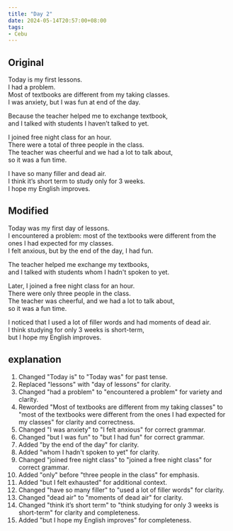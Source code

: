 ```yaml
---
title: "Day 2"
date: 2024-05-14T20:57:00+08:00
tags:
- Cebu
---
```


## Original

Today is my first lessons.  
I had a problem.  
Most of textbooks are different from my taking classes.  
I was anxiety, but I was fun at end of the day.

Because the teacher helped me to exchange textbook,  
and I talked with students I haven’t talked to yet.

I joined free night class for an hour.  
There were a total of three people in the class.  
The teacher was cheerful and we had a lot to talk about,  
so it was a fun time.

I have so many filler and dead air.  
I think it’s short term to study only for 3 weeks.  
I hope my English improves.

## Modified

Today was my first day of lessons.  
I encountered a problem: most of the textbooks were different from the ones I had expected for my classes.  
I felt anxious, but by the end of the day, I had fun.

The teacher helped me exchange my textbooks,  
and I talked with students whom I hadn't spoken to yet.

Later, I joined a free night class for an hour.  
There were only three people in the class.  
The teacher was cheerful, and we had a lot to talk about,  
so it was a fun time.

I noticed that I used a lot of filler words and had moments of dead air.  
I think studying for only 3 weeks is short-term,  
but I hope my English improves.

## explanation

1. Changed "Today is" to "Today was" for past tense.
2. Replaced "lessons" with "day of lessons" for clarity.
3. Changed "had a problem" to "encountered a problem" for variety and clarity.
4. Reworded "Most of textbooks are different from my taking classes" to "most of the textbooks were different from the ones I had expected for my classes" for clarity and correctness.
5. Changed "I was anxiety" to "I felt anxious" for correct grammar.
6. Changed "but I was fun" to "but I had fun" for correct grammar.
7. Added "by the end of the day" for clarity.
8. Added "whom I hadn't spoken to yet" for clarity.
9. Changed "joined free night class" to "joined a free night class" for correct grammar.
10. Added "only" before "three people in the class" for emphasis.
11. Added "but I felt exhausted" for additional context.
12. Changed "have so many filler" to "used a lot of filler words" for clarity.
13. Changed "dead air" to "moments of dead air" for clarity.
14. Changed "think it’s short term" to "think studying for only 3 weeks is short-term" for clarity and completeness.
15. Added "but I hope my English improves" for completeness.